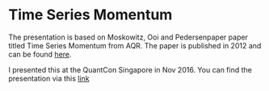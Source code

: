# Time Series Momentum

The presentation is based on Moskowitz, Ooi and Pedersenpaper paper titled Time Series Momentum from AQR. The paper is published in 2012 and can be found [here](https://www.aqr.com/library/journal-articles/time-series-momentum).

I presented this at the QuantCon Singapore in Nov 2016. You can find the presentation via this [link](http://www.slideshare.net/secret/lBqnOY9iNVtN29)
